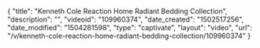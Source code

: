 {
    "title": "Kenneth Cole Reaction Home Radiant Bedding Collection",
    "description": "",
    "videoid": "109960374",
    "date_created": "1502517256",
    "date_modified": "1504281598",
    "type": "captivate",
    "layout": "video",
    "url": "\/v\/kenneth-cole-reaction-home-radiant-bedding-collection\/109960374"
}